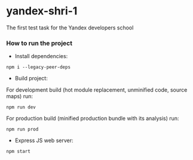 # yandex-shri-1
The first test task for the Yandex developers school

### How to run the project

- Install dependencies:
```
npm i --legacy-peer-deps
```

- Build project:

For development build (hot module replacement, unminified code, source maps) run:
```
npm run dev
```
For production build (minified production bundle with its analysis) run:
```
npm run prod
```

- Express JS web server:
```
npm start
```
